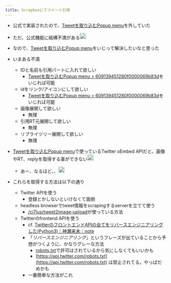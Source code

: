 ```yaml
---
title: Scrapboxにてツイート引用
---
```


* 公式で実装されたので、[Tweetを取り込むPopup menu](Tweet%E3%82%92%E5%8F%96%E3%82%8A%E8%BE%BC%E3%82%80Popup%20menu.md)を外していた
* ただ、公式機能に結構不満がある<img src='https://scrapbox.io/api/pages/blu3mo-public/blu3mo/icon' alt='blu3mo.icon' height="19.5"/>
* なので、[Tweetを取り込むPopup menu](Tweet%E3%82%92%E5%8F%96%E3%82%8A%E8%BE%BC%E3%82%80Popup%20menu.md)をいじって解決したいなと思った
* いまある不満
  * IDと名前も引用パートに入れて欲しい
    * [Tweetを取り込むPopup menu > 609139451280f0000069b83d](Tweet%E3%82%92%E5%8F%96%E3%82%8A%E8%BE%BC%E3%82%80Popup%20menu.md#609139451280f0000069b83d)をいじれば可能
  * idをリンク/アイコンにして欲しい
    * [Tweetを取り込むPopup menu > 609139451280f0000069b83d](Tweet%E3%82%92%E5%8F%96%E3%82%8A%E8%BE%BC%E3%82%80Popup%20menu.md#609139451280f0000069b83d)をいじれば可能
  * 画像展開して欲しい
    * 無理
  * 引用RT元展開して欲しい
    * 無理
  * リプライツリー展開して欲しい
    * 無理
* [Tweetを取り込むPopup menu](Tweet%E3%82%92%E5%8F%96%E3%82%8A%E8%BE%BC%E3%82%80Popup%20menu.md)で使っているTwitter oEmbed APIだと、画像やRT、replyを取得する事ができない<img src='https://scrapbox.io/api/pages/blu3mo-public/takker/icon' alt='takker.icon' height="19.5"/>

  * あー、なるほど、、<img src='https://scrapbox.io/api/pages/blu3mo-public/blu3mo/icon' alt='blu3mo.icon' height="19.5"/>
* これらを取得する方法は以下の通り
  * Twitter APIを使う
    * 登録とかしないといけなくて面倒
  * headless browserでtweet情報をscrapingするserverを立てて使う
    * [/ci7lus/tweet2image-upload](https://scrapbox.io/ci7lus/tweet2image-upload)が使っている方法
  * Twitterのfrontend APIを使う
    * cf. [TwitterのフロントエンドAPIの全てをリバースエンジニアリングした(Python3)｜神瀬来未｜note](https://note.com/kohnoselami/n/nb8ef0eea5831)
    * 「*リバースエンジニアリング*」というフレーズが出ていることから予想がつくように、かなりグレーな方法
      * [robots.txt](https://twitter.com/robots.txt)で許可はされているから気にしなくてもいいかも
      * [https://api.twitter.com/robots.txt](https://api.twitter.com/robots.txt) は禁止されてる。やっぱだめかも
    * 一番簡単な方法がこれ
